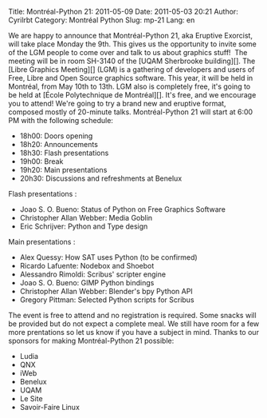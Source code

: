 Title: Montréal-Python 21: 2011-05-09
Date: 2011-05-03 20:21
Author: Cyrilrbt
Category: Montréal Python
Slug: mp-21
Lang: en

<!--:en-->

<div>
We are happy to announce that Montréal-Python 21, aka Eruptive Exorcist,
will take place Monday the 9th. This gives us the opportunity to invite
some of the LGM people to come over and talk to us about graphics stuff!
 The meeting will be in room SH-3140 of the [UQAM Sherbrooke
building][]. The [Libre Graphics Meeting][] (LGM) is a gathering of
developers and users of Free, Libre and Open Source graphics software.
This year, it will be held in Montréal, from May 10th to 13th. LGM also
is completely free, it's going to be held at [École Polytechnique de
Montréal][]. It's free, and we encourage you to attend! We're going to
try a brand new and eruptive format, composed mostly of 20-minute talks.
Montréal-Python 21 will start at 6:00 PM with the following schedule:

-   18h00: Doors opening
-   18h20: Announcements
-   18h30: Flash presentations
-   19h00: Break
-   19h20: Main presentations
-   20h30: Discussions and refreshments at Benelux

Flash presentations :

-   Joao S. O. Bueno: Status of Python on Free Graphics Software
-   Christopher Allan Webber: Media Goblin
-   Eric Schrijver: Python and Type design

Main presentations :

-   Alex Quessy: How SAT uses Python (to be confirmed)
-   Ricardo Lafuente: Nodebox and Shoebot
-   Alessandro Rimoldi: Scribus' scripter engine
-   Joao S. O. Bueno: GIMP Python bindings
-   Christopher Allan Webber: Blender's bpy Python API
-   Gregory Pittman: Selected Python scripts for Scribus

The event is free to attend and no registration is required. Some snacks
will be provided but do not expect a complete meal. We still have room
for a few more prentations so let us know if you have a subject in mind.
Thanks to our sponsors for making Montréal-Python 21 possible:

-   Ludia
-   QNX
-   iWeb
-   Benelux
-   UQAM
-   Le Site
-   Savoir-Faire Linux

</div>

  [UQAM Sherbrooke building]: http://www.uqam.ca/campus/pavillons/sh.htm
  [Libre Graphics Meeting]: http://www.libregraphicsmeeting.org/2011/
  [École Polytechnique de Montréal]: http://www.polymtl.ca/
